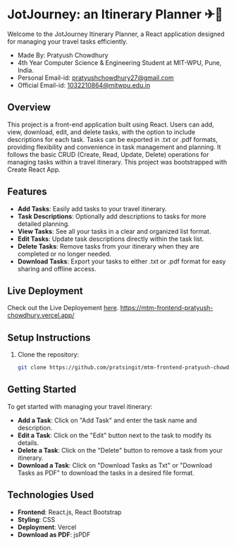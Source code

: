 # JotJourney: an Itinerary Planner ✈🏦 

Welcome to the JotJourney Itinerary Planner, a React application designed for managing your travel tasks efficiently.
- Made By: Pratyush Chowdhury
- 4th Year Computer Science & Engineering Student at MIT-WPU, Pune, India.
- Personal Email-id: pratyushchowdhury27@gmail.com
- Official Email-id: 1032210864@mitwpu.edu.in

## Overview
This project is a front-end application built using React.  Users can add, view, download, edit, and delete tasks, with the option to include descriptions for each task. Tasks can be exported in .txt or .pdf formats, providing flexibility and convenience in task management and planning. It follows the basic CRUD (Create, Read, Update, Delete) operations for managing tasks within a travel itinerary.
This project was bootstrapped with Create React App.

## Features
- **Add Tasks**: Easily add tasks to your travel itinerary.
- **Task Descriptions**: Optionally add descriptions to tasks for more detailed planning.
- **View Tasks**: See all your tasks in a clear and organized list format.
- **Edit Tasks**: Update task descriptions directly within the task list.
- **Delete Tasks**: Remove tasks from your itinerary when they are completed or no longer needed.
- **Download Tasks**: Export your tasks to either .txt or .pdf format for easy sharing and offline access.

## Live Deployment
Check out the Live Deployement [here](https://mtm-frontend-pratyush-chowdhury.vercel.app/).
https://mtm-frontend-pratyush-chowdhury.vercel.app/

## Setup Instructions
1. Clone the repository:
   ```bash
   git clone https://github.com/pratsingit/mtm-frontend-pratyush-chowdhury.git

## Getting Started
To get started with managing your travel itinerary:

- **Add a Task**: Click on "Add Task" and enter the task name and description.
- **Edit a Task**: Click on the "Edit" button next to the task to modify its details.
- **Delete a Task**: Click on the "Delete" button to remove a task from your itinerary.
- **Download a Task**: Click on "Download Tasks as Txt" or "Download Tasks as PDF" to download the tasks in a desired file format.

## Technologies Used
- **Frontend**: React.js, React Bootstrap
- **Styling**: CSS
- **Deployment**: Vercel
- **Download as PDF**: jsPDF


